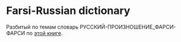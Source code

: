 # Farsi-Russian dictionary

Разбитый по темам словарь РУССКИЙ-ПРОИЗНОШЕНИЕ_ФАРСИ-ФАРСИ по [этой книге](https://www.litres.ru/raznoe/russko-farsi-tematicheskiy-slovar-3000-slov-43248112/).
